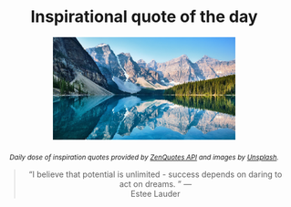 
<div align="center">

# Inspirational quote of the day

<img src="./data/photo.jpeg" alt="Beautiful nature photo" width="320" height="180">

<sub><i>Daily dose of inspiration quotes provided by [ZenQuotes API](https://zenquotes.io/) and images by [Unsplash](https://unsplash.com/).</i></sub>


<blockquote>&ldquo;I believe that potential is unlimited - success depends on daring to act on dreams.   &rdquo; &mdash; <footer>Estee Lauder</footer></blockquote>

</div>
